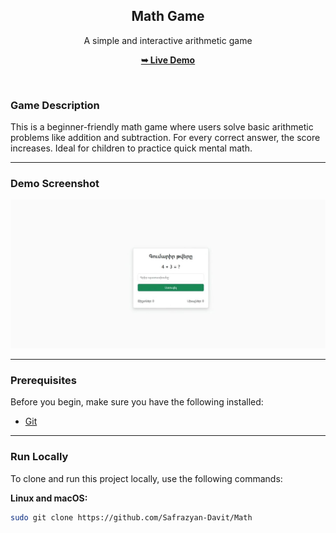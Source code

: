 <div align="center">

<h2 align="center">Math Game</h2>

<p>A simple and interactive arithmetic game</p>

<a href="https://danyos.github.io/Safrazyan-Davit/Math/"><strong>➥ Live Demo</strong></a>

</div>

<br />

### Game Description

This is a beginner-friendly math game where users solve basic arithmetic problems like addition and subtraction. For every correct answer, the score increases. Ideal for children to practice quick mental math.

---

### Demo Screenshot

![Math Game Desktop](./github.jpg "Game Screenshot")

---

### Prerequisites

Before you begin, make sure you have the following installed:

- [Git](https://git-scm.com/downloads)

---

### Run Locally

To clone and run this project locally, use the following commands:

**Linux and macOS:**

```bash
sudo git clone https://github.com/Safrazyan-Davit/Math
